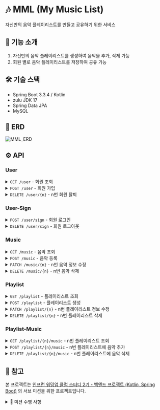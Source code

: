 # 🎶 MML (My Music List)

자신만의 음악 플레이리스트를 만들고 공유하기 위한 서비스


## 📝 기능 소개
1. 자신만의 음악 플레이리스트를 생성하여 음악을 추가, 삭제 가능
2. 회원 별로 음악 플레이리스트를 저장하여 공유 가능

## 🛠 기술 스택
- Spring Boot 3.3.4 / Kotlin
- zulu JDK 17
- Spring Data JPA
- MySQL

## 🔗 ERD

![MML_ERD](https://github.com/user-attachments/assets/f2d2c64d-5ae6-4fe6-b64d-8cf9717f2566)

## ⚙ API
### User
<details>
  
  <summary><code>GET /user</code> - 회원 조회</summary>

  **Request**
  ```json
  {}
  ```

  **Response**
  ```json
  {
    "userReponse" : [
      {
        "id" : 1,
        "email" : "ppusda@naver.com"
      },
      {
        "id" : 2,
        "email" : "ppusda1234@gmail.com"
      },
    ]
  }
  ```

</details>

<details>
  
  <summary><code>POST /user</code> - 회원 가입</summary>

  **Request**
  ```json
  {
    "email" : "ppusda@naver.com",
    "password" : "1234",
    "passwordCheck" : "1234"
  }
  ```

  **Response**e
  ```json
  {}
  ```

</details>

<details>
  
  <summary><code>DELETE /user/{n}</code> - n번 회원 탈퇴</summary>

  **Request**
  ```json
  {}
  ```

  **Response**
  ```json
  {}
  ```

</details>

### User-Sign

<details>
  
  <summary><code>POST /user/sign</code> - 회원 로그인</summary>

  **Request**
  ```json
  {
    "email" : "ppusda@naver.com",
    "password" : "1234"
  }
  ```

  **Response**
  ```json
  {}
  ```

</details>

<details>
  
  <summary><code>DELETE /user/sign</code> - 회원 로그아웃</summary>

  **Request**
  ```json
  {}
  ```

  **Response**
  ```json
  {}
  ```

</details>

### Music
<details>
  
  <summary><code>GET /music</code> - 음악 조회</summary>

  **Request**
  ```json
  {}
  ```

  **Response**
  ```json
  {
    "musicResponse" : [
      {
        "id" : 1,
        "title" : "Gang Gang Schiele",
        "artist" : "혁오",
        "url" : "https://www.youtube.com/watch?v=WB4547-tSJA",
      },
      {
        "id" : 2,
        "title" : "멋진헛간 Remix",
        "artist" : "혁오",
        "url" : "https://www.youtube.com/watch?v=3DpL4UcCdWk"
      }
    ]
  }
  ```

</details>

<details>
  
  <summary><code>POST /music</code> - 음악 등록</summary>

  **Request**
  ```json
  {
    "title" : "Gang Gang Schiele",
    "artist" : "혁오",
    "url" : "https://www.youtube.com/watch?v=WB4547-tSJA",
  }
  ```

  **Response**
  ```json
  {}
  ```

</details>

<details>
  
  <summary><code>PATCH /music/{n}</code> - n번 음악 정보 수정</summary>

  **Request**
  ```json
  {
    "title" : "멋진헛간 Remix",
    "artist" : "혁오",
    "url" : "https://www.youtube.com/watch?v=3DpL4UcCdWk" 
  }
  ```

  **Response**
  ```json
  {}
  ```

</details>

<details>
  
  <summary><code>DELETE /music/{n}</code> - n번 음악 삭제</summary>

  **Request**
  ```json
  {}
  ```

  **Response**
  ```json
  {}
  ```

</details>

### Playlist

<details>
  
  <summary><code>GET /playlist</code> - 플레이리스트 조회</summary>

  **Request**
  ```json
  {}
  ```

  **Response**
  ```json
  {
    "playlistResponse" : [
      {
        "id" : 1,
        "ownerEmail" : "ppusda@naver.com",
        "name" : "내가 자주 듣는 혁오 노래 모음집"
      },
      {
        "id" : 2,
        "ownerEmail" : "ppusda1234@gmail.com",
        "name" : "혁오"
      }
    ]
  }
  ```

</details>

<details>
  
  <summary><code>POST /playlist</code> - 플레이리스트 생성</summary>

  **Request**
  ```json
  {
    "name" : "내가 자주 듣는 혁오 노래 모음집"
  }
  ```

  **Response**
  ```json
  {}
  ```

</details>

<details>
  
  <summary><code>PATCH /playlist/{n}</code> - n번 플레이리스트 정보 수정</summary>

  **Request**
  ```json
  {
    "name" : "혁오"
  }
  ```

  **Response**
  ```json
  {}
  ```

</details>

<details>
  
  <summary><code>DELETE /playlist/{n}</code> - n번 플레이리스트 삭제</summary>

  **Request**
  ```json
  {}
  ```

  **Response**
  ```json
  {}
  ```

</details>

### Playlist-Music

<details>
  
  <summary><code>GET /playlist/{n}/music</code> - n번 플레이리스트 조회</summary>

  **Request**
  ```json
  {
    "playlistMusicResponse" : {
      "id" : 1,
      "ownerEmail" : "ppusda@naver.com",
      "musics" : [
        {
          "id" : 1,
          "title" : "Gang Gang Schiele",
          "artist" : "혁오",
          "url" : "https://www.youtube.com/watch?v=WB4547-tSJA",
        },
        {
          "id" : 2,
          "title" : "멋진헛간 Remix",
          "artist" : "혁오",
          "url" : "https://www.youtube.com/watch?v=3DpL4UcCdWk"
        }
      ]
    }
  }
  ```

  **Response**
  ```json
  {}
  ```

</details>

<details>
  
  <summary><code>POST /playlist/{n}/music</code> - n번 플레이리스트에 음악 추가</summary>

  **Request**
  ```json
  {}
  ```

  **Response**
  ```json
  {}
  ```

</details>

<details>
  
  <summary><code>DELETE /playlist/{n}/music</code> - n번 플레이리스트에 음악 삭제</summary>

  **Request**
  ```json
  {}
  ```

  **Response**
  ```json
  {}
  ```

</details>

## 📑 참고
본 프로젝트는 [인프런 워밍업 클럽 스터디 2기 - 백엔드 프로젝트 (Kotlin, Spring Boot)](https://www.inflearn.com/course/offline/warmup-club-2-be-bk) 의 서브 미션을 위한 프로젝트입니다.

<details>
  
  <summary>🎯 미션 수행 사항</summary>
  
  - [x] [미션 1] 테이블 설계하기(~10/4 금)
  - [x] [미션 2] 깃허브 리포지토리에 프로젝트 올리기(~10/4 금)
  - [x] [미션 3] REST API 설계하기(~10/8 화)
  - [ ] [미션 4] 조회 REST API 만들기(~10/15 화)
  - [ ] [미션 5] 삽입, 수정, 삭제 REST API 만들기(~10/21 월)
  - [ ] [자체 미션] 이후 고도화

</details>
